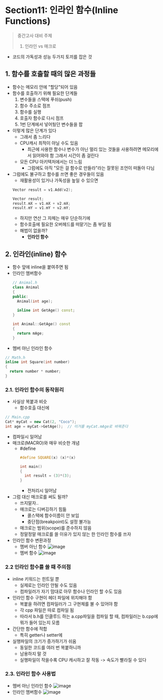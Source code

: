 # Section11: 인라인 함수(Inline Functions)

> 중간고사 대비 주제
>
> 1. 인라인 vs 매크로
* 코드의 가독성과 성능 두가지 토끼를 잡은 것
## 1. 함수를 호출할 때의 많은 과정들
* 함수는 메모리 안에 \"할당\"되어 있음
* 함수를 호출하기 위해 필요한 단계들
  1. 변수들을 스택에 푸쉬(push)
  2. 함수 주소로 점프
  3. 함수를 실행
  4. 호출자 함수로 다시 점프
  5. 1번 단계에서 넣어뒀던 변수들을 팝
* 이렇게 많은 단계가 있다
  * 그래서 좀 느리다 
  * CPU캐시 최적이 아닐 수도 있음
    * 최근에 사용한 함수나 변수가 아닌 멀리 있는 것들을 사용하려면 메모리에서 읽어와야 함 그래서 시간이 좀 걸린다 
  * 모든 CPU 아키텍처에서는 더 느림
    * 그럼에도 아직 \"모든 걸 함수로 만들라\"라는 잘못된 조언이 떠돌아 다님
* 그럼에도 불구하고 함수를 쓰면 좋은 경우들이 있음
  * 재활용성이 있거나 가독성을 높일 수 있으면 
  ```c++
  Vector result = v1.Add(v2);
  ```
  ```c++
  Vector result;
  result.mX = v1.mX + v2.mX;
  result.mY = v1.mY + v2.mY;
  ```
  * 하지만 연산 그 자체는 매우 단순하기에
  * 함수호출에 필요한 오버헤드를 떠맡기는 좀 부담 됨
  * 해법이 없을까?
    * **인라인 함수**
## 2. 인라인(inline) 함수
* 함수 앞에 inline을 붙여주면 됨  
* 인라인 멤버함수
  ```c++
  // Animal.h
  class Animal
  {
  public:
    Animal(int age);
    
    inline int GetAge() const;
  }
  
  int Animal::GetAge() const
  {
    return mAge;
  }
  ```
* 멤버 아닌 인라인 함수
```c++
// Math.h
inline int Square(int number)
{
  return number * number;
}
```
### 2.1. 인라인 함수의 동작원리
* 사실상 복붙과 비슷
  * 함수호출 대신에
```c++
// Main.cpp
Cat* myCat = new Cat(2, "Coco");
int age = myCat->GetAge();  // 이거를 myCat.mAge로 바꿔준다 
```
  * 컴파일시 일어남 
* 매크로(MACRO)와 매우 비슷한 개념
  * \#define
    ```c++
    #define SQUARE(x) (x)*(x)
    
    int main()
    {
      int result = (3)*(3);
    }
    ```
    * 전처리시 일어남
* 그럼 대신 매크로를 써도 될까?
  * 쓰지말자..
  * 매크로는 디버깅하기 힘듦
    * 콜스택에 함수이름이 안 보임
    * 중단점(breakpoint)도 설정 불가능
  * 매크로는 범위(scope)를 준수하지 않음
  * 정말정말 매크로를 쓸 이유가 있지 않는 한 인라인 함수를 쓰자
* 인라인 함수 변환과정
  * 멤버 아닌 함수
    ![image](https://user-images.githubusercontent.com/22488593/174964593-91c0d8cc-3eb4-47b9-a67d-23def4e3fefd.png)
  * 멤버 함수
    ![image](https://user-images.githubusercontent.com/22488593/174964791-c5a303f9-92aa-47e7-9a60-330cc29a1fed.png)
### 2.2 인라인 함수를 쓸 때 주의점
* inline 키워드는 힌트일 뿐
  * 실제로는 인라인 안될 수도 있음
  * 컴파일러가 자기 맘대로 아무 함수나 인라인 할 수도 있음
* 인라인 함수 구현이 헤더 파일에 위치해야 함
  * 복붙을 하려면 컴파일러가 그 구현체를 불 수 있어야 함
  * 각 cpp 파일은 따로 컴파일 됨
  * 따라서 b.h를 인클루드 하는 a.cpp파일을 컴파일 할 때, 컴파일러는 b.cpp에 뭐가 들어 있는지 모름  
* 간단한 함수에 적합
  * 특히 getter나 setter에
* 실행파일의 크기가 증가하기가 쉬움
  * 동일한 코드를 여러 번 복붙하니까
  * 남용하지 말 것
  * 실행파일이 작을수록 CPU 캐시하고 잘 작동 -> 속도가 빨라질 수 있다
### 2.3. 인라인 함수 사용법
* 멤버 아닌 인라인 함수
  ![image](https://user-images.githubusercontent.com/22488593/174965863-7db25dbd-6894-4181-9443-b2c62f11681b.png)
* 인라인 멤버함수
  ![image](https://user-images.githubusercontent.com/22488593/174965890-89235638-b2cf-48eb-9066-cb7673250b8f.png)
